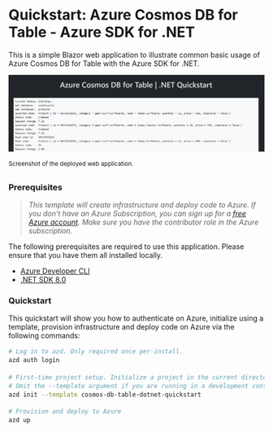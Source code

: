 # Quickstart: Azure Cosmos DB for Table - Azure SDK for .NET

This is a simple Blazor web application to illustrate common basic usage of Azure Cosmos DB for Table with the Azure SDK for .NET.

![Screenshot of the deployed web application.](assets/web.png)

<sup>Screenshot of the deployed web application.</sup>

### Prerequisites

> *This template will create infrastructure and deploy code to Azure. If you don't have an Azure Subscription, you can sign up for a [free Azure account](https://azure.microsoft.com/free/). Make sure you have the contributor role in the Azure subscription.*

The following prerequisites are required to use this application. Please ensure that you have them all installed locally.

- [Azure Developer CLI](https://aka.ms/azd-install)
- [.NET SDK 8.0](https://dotnet.microsoft.com/download/dotnet/8.0)

### Quickstart

This quickstart will show you how to authenticate on Azure, initialize using a template, provision infrastructure and deploy code on Azure via the following commands:

```bash
# Log in to azd. Only required once per-install.
azd auth login

# First-time project setup. Initialize a project in the current directory, using this template.
# Omit the --template argument if you are running in a development container.
azd init --template cosmos-db-table-dotnet-quickstart

# Provision and deploy to Azure
azd up
```
